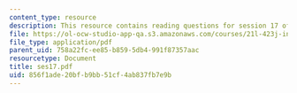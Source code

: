 ```yaml
---
content_type: resource
description: This resource contains reading questions for session 17 of the course.
file: https://ol-ocw-studio-app-qa.s3.amazonaws.com/courses/21l-423j-introduction-to-anglo-american-folk-music-fall-2005/856f1ade20bfb9bb51cf4ab837fb7e9b_ses17.pdf
file_type: application/pdf
parent_uid: 758a22fc-ee85-b859-5db4-991f87357aac
resourcetype: Document
title: ses17.pdf
uid: 856f1ade-20bf-b9bb-51cf-4ab837fb7e9b
---
```

